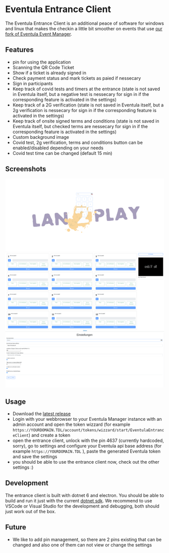 # Eventula Entrance Client

The Eventula Entrance Client is an additional peace of software for windows and linux that makes the checkin a little bit smoother on events that use [our fork of Eventula Event Manager](https://github.com/Lan2Play/eventula-manager).

## Features

- pin for using the application
- Scanning the QR Code Ticket
- Show if a ticket is already signed in
- Check payment status and mark tickets as paied if nessecary
- Sign in participants
- Keep track of covid tests and timers at the entrance (state is not saved in Eventula itself, but a negative test is nessecary for sign in if the corresponding feature is activated in the settings)
- Keep track of a 2G verification (state is not saved in Eventula itself, but a 2g verification is nessecary for sign in if the corresponding feature is activated in the settings)
- Keep track of onsite signed terms and conditions (state is not saved in Eventula itself, but checked terms are nessecary for sign in if the corresponding feature is activated in the settings)
- Custom background image
- Covid test, 2g verification, terms and conditions button can be enabled/disabled depending on your needs
- Covid test time can be changed (default 15 min)


## Screenshots

![Login Page](https://raw.githubusercontent.com/Lan2Play/eventula_entrance_client/main/Entrance_client_1.png)
![Main Page](https://raw.githubusercontent.com/Lan2Play/eventula_entrance_client/main/Entrance_client_2.png)
![Settings Page](https://raw.githubusercontent.com/Lan2Play/eventula_entrance_client/main/Entrance_client_3.png)

## Usage

- Download the [latest release](https://github.com/Lan2Play/eventula_entrance_client/releases/latest)
- Login with your webbrowser to your Eventula Manager instance with an admin account and open the token wizzard (for example `https://YOURDOMAIN.TDL/account/tokens/wizzard/start/EventulaEntranceClient`) and create a token
- open the entrance client, unlock with the pin 4637 (currently hardcoded, sorry), go to settings and configure your Eventula api base address (for example `https://YOURDOMAIN.TDL` ), paste the generated Eventula token and save the settings
- you should be able to use the entrance client now, check out the other settings :)

## Development

The entrance client is built with dotnet 6 and electron. You should be able to build and run it just with the current [dotnet sdk](https://dotnet.microsoft.com/en-us/download). 
We recommend to use VSCode or Visual Studio for the development and debugging, both should just work out of the box.

## Future

- We like to add pin management, so there are 2 pins existing that can be changed and also one of them can not view or change the settings